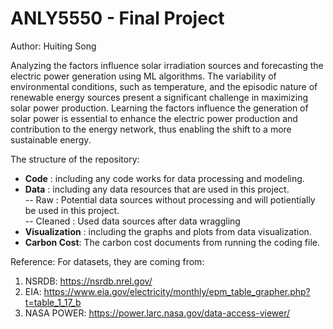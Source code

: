 # ANLY5550 - Final Project
Author: Huiting Song

Analyzing the factors influence solar irradiation sources and forecasting the electric power generation using ML algorithms. The variability of environmental conditions, such as temperature, and the episodic nature of renewable energy sources present a significant challenge in maximizing solar power production. Learning the factors influence the generation of solar power is essential to enhance the electric power production and contribution to the energy network, thus enabling the shift to a more sustainable energy.

The structure of the repository:
- **Code** : including any code works for data processing and modeling.
- **Data** : including any data resources that are used in this project.
<br>-- Raw : Potential data sources without processing and will potientially be used in this project.
<br>-- Cleaned : Used data sources after data wraggling
- **Visualization** : including the graphs and plots from data visualization.
- **Carbon Cost**: The carbon cost documents from running the coding file.

Reference: 
For datasets, they are coming from:
1. NSRDB: https://nsrdb.nrel.gov/
2. EIA: https://www.eia.gov/electricity/monthly/epm_table_grapher.php?t=table_1_17_b
3. NASA POWER: https://power.larc.nasa.gov/data-access-viewer/ 

